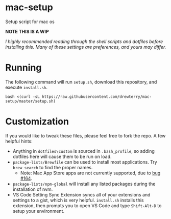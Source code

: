 # mac-setup
Setup script for mac os

__NOTE THIS IS A WIP__

*I highly recommended reading through the shell scripts and dotfiles before installing this.  Many of these settings are preferences, and yours may differ.*

# Running

The following command will run `setup.sh`, download this repository, and execute `install.sh`.

```
bash <(curl -sL https://raw.githubusercontent.com/drewterry/mac-setup/master/setup.sh)
```

# Customization
If you would like to tweak these files, please feel free to fork the repo.  A few helpful hints:
- Anything in `dotfiles\custom` is sourced in `.bash_profile`, so adding dotfiles here will cause them to be run on load.
- `package-lists/Brewfile` can be used to install most applications. Try `brew search` to find the proper names.
  - Note: Mac App Store apps are not currently supported, due to [bug #164](https://github.com/mas-cli/mas/issues/164).
- `package-lists/npm-global` will install any listed packages during the installation of nvm.
- VS Code Setting Sync Extension syncs all of your extensions and settings to a gist, which is very helpful.  `install.sh` installs this extension, then prompts you to open VS Code and type `Shift-Alt-D` to setup your environment.

